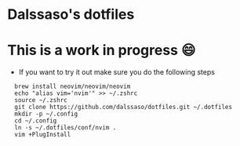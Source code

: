 # Dalssaso's dotfiles

# This is a work in progress :smile:

* If you want to try it out make sure you do the following steps
```
  brew install neovim/neovim/neovim
  echo "alias vim='nvim'" >> ~/.zshrc
  source ~/.zshrc
  git clone https://github.com/dalssaso/dotfiles.git ~/.dotfiles
  mkdir -p ~/.config
  cd ~/.config
  ln -s ~/.dotfiles/conf/nvim .
  vim +PlugInstall
```
